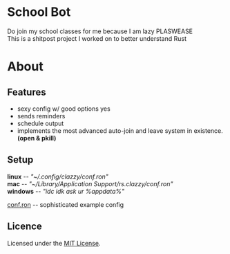 # School Bot

Do join my school classes for me because I am lazy PLASWEASE\
This is a shitpost project I worked on to better understand Rust

# About

## Features

- sexy config w/ good options yes
- sends reminders
- schedule output
- implements the most advanced auto-join and leave system in existence. **(open & pkill)**

## Setup

**linux** -- _"~/.config/clazzy/conf.ron"_ \
**mac** -- _"~/Library/Application Support/rs.clazzy/conf.ron"_ \
**windows** -- _"idc idk ask ur %appdata%"_

[conf.ron](conf.ron) -- sophisticated example config

## Licence

Licensed under the [MIT License](LICENSE.md).
